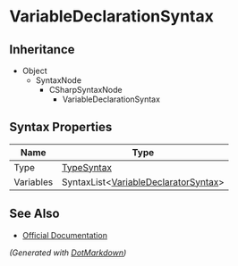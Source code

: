 # VariableDeclarationSyntax

## Inheritance

* Object
  * SyntaxNode
    * CSharpSyntaxNode
      * VariableDeclarationSyntax

## Syntax Properties

| Name      | Type                                                                 |
| --------- | -------------------------------------------------------------------- |
| Type      | [TypeSyntax](TypeSyntax.md)                                          |
| Variables | SyntaxList\<[VariableDeclaratorSyntax](VariableDeclaratorSyntax.md)> |

## See Also

* [Official Documentation](https://docs.microsoft.com/en-us/dotnet/api/microsoft.codeanalysis.csharp.syntax.variabledeclarationsyntax)


*\(Generated with [DotMarkdown](http://github.com/JosefPihrt/DotMarkdown)\)*